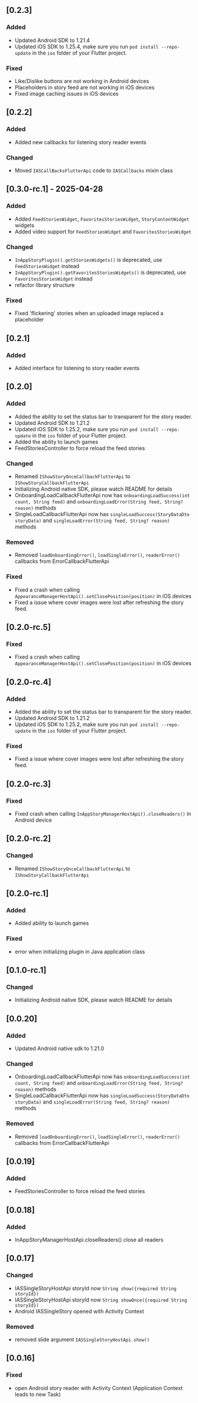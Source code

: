 ## [0.2.3]

### Added

* Updated Android SDK to 1.21.4
* Updated iOS SDK to 1.25.4, make sure you run `pod install --repo-update` in the `ios` folder of
  your Flutter project.

### Fixed

* Like/Dislike buttons are not working in Android devices
* Placeholders in story feed are not working in iOS devices
* Fixed image caching issues in iOS devices

## [0.2.2]

### Added

* Added new callbacks for listening story reader events

### Changed

* Moved `IASCallBacksFlutterApi` code to `IASCallbacks` mixin class

## [0.3.0-rc.1] - 2025-04-28

### Added

* Added `FeedStoriesWidget`, `FavoritesStoriesWidget`, `StoryContentWidget` widgets
* Added video support for `FeedStoriesWidget` and `FavoritesStoriesWidget`

### Changed

* `InAppStoryPlugin().getStoriesWidgets()` is deprecated, use `FeedStoriesWidget` instead
* `InAppStoryPlugin().getFavoritesStoriesWidgets()` is deprecated, use `FavoritesStoriesWidget`
  instead
* refactor library structure

### Fixed

* Fixed 'flickering' stories when an uploaded image replaced a placeholder

## [0.2.1]

### Added

* Added interface for listening to story reader events

## [0.2.0]

### Added

* Added the ability to set the status bar to transparent for the story reader.
* Updated Android SDK to 1.21.2
* Updated iOS SDK to 1.25.2, make sure you run `pod install --repo-update` in the `ios` folder of
  your Flutter project.
* Added the ability to launch games
* FeedStoriesController to force reload the feed stories

### Changed

* Renamed `IShowStoryOnceCallbackFlutterApi` to `IShowStoryCallbackFlutterApi`
* Initializing Android native SDK, please watch README for details
* OnboardingLoadCallbackFlutterApi now has `onboardingLoadSuccess(int count, String feed)` and
  `onboardingLoadError(String feed, String? reason)` methods
* SingleLoadCallbackFlutterApi now has `singleLoadSuccess(StoryDataDto storyData)` and
  `singleLoadError(String feed, String? reason)` methods

### Removed

* Removed `loadOnboardingError()`, `loadSingleError()`, `readerError()` callbacks from
  ErrorCallbackFlutterApi

### Fixed

* Fixed a crash when calling `AppearanceManagerHostApi().setClosePosition(position)` in iOS devices
* Fixed a issue where cover images were lost after refreshing the story feed.

## [0.2.0-rc.5]

### Fixed

* Fixed a crash when calling `AppearanceManagerHostApi().setClosePosition(position)` in iOS devices

## [0.2.0-rc.4]

### Added

* Added the ability to set the status bar to transparent for the story reader.
* Updated Android SDK to 1.21.2
* Updated iOS SDK to 1.25.2, make sure you run `pod install --repo-update` in the `ios` folder of
  your Flutter project.

### Fixed

* Fixed a issue where cover images were lost after refreshing the story feed.

## [0.2.0-rc.3]

### Fixed

* Fixed crash when calling `InAppStoryManagerHostApi().closeReaders()` in Android device

## [0.2.0-rc.2]

### Changed

* Renamed `IShowStoryOnceCallbackFlutterApi` to `IShowStoryCallbackFlutterApi`

## [0.2.0-rc.1]

### Added

* Added ability to launch games

### Fixed

* error when initializing plugin in Java application class

## [0.1.0-rc.1]

### Changed

* Initializing Android native SDK, please watch README for details

## [0.0.20]

### Added

* Updated Android native sdk to 1.21.0

### Changed

* OnboardingLoadCallbackFlutterApi now has `onboardingLoadSuccess(int count, String feed)` and
  `onboardingLoadError(String feed, String? reason)` methods
* SingleLoadCallbackFlutterApi now has `singleLoadSuccess(StoryDataDto storyData)` and
  `singleLoadError(String feed, String? reason)` methods

### Removed

* Removed `loadOnboardingError()`, `loadSingleError()`, `readerError()` callbacks from
  ErrorCallbackFlutterApi

## [0.0.19]

### Added

* FeedStoriesController to force reload the feed stories

## [0.0.18]

### Added

* InAppStoryManagerHostApi.closeReaders() close all readers

## [0.0.17]

### Changed

* IASSingleStoryHostApi storyId now `String show({required String storyId})`
* IASSingleStoryHostApi storyId now `String showOnce({required String storyId})`
* Android IASSingleStory opened with Activity Context

### Removed

* removed slide argument `IASSingleStoryHostApi.show()`

## [0.0.16]

### Fixed

* open Android story reader with Activity Context (Application Context leads to new Task)

